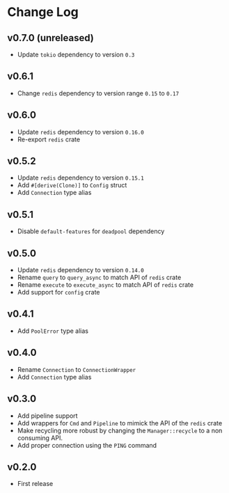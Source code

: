 # Change Log

## v0.7.0 (unreleased)

* Update `tokio` dependency to version `0.3`

## v0.6.1

* Change `redis` dependency to version range `0.15` to `0.17`

## v0.6.0

* Update `redis` dependency to version `0.16.0`
* Re-export `redis` crate

## v0.5.2

* Update `redis` dependency to version `0.15.1`
* Add `#[derive(Clone)]` to `Config` struct
* Add `Connection` type alias

## v0.5.1

* Disable `default-features` for `deadpool` dependency

## v0.5.0

* Update `redis` dependency to version `0.14.0`
* Rename `query` to `query_async` to match API of `redis` crate
* Rename `execute` to `execute_async` to match API of `redis` crate
* Add support for `config` crate

## v0.4.1

* Add `PoolError` type alias

## v0.4.0

* Rename `Connection` to `ConnectionWrapper`
* Add `Connection` type alias

## v0.3.0

* Add pipeline support
* Add wrappers for `Cmd` and `Pipeline` to mimick the API of the `redis` crate
* Make recycling more robust by changing the `Manager::recycle` to a non
  consuming API.
* Add proper connection using the `PING` command

## v0.2.0

* First release
